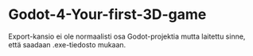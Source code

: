# Godot-4-Your-first-3D-game

Export-kansio ei ole normaalisti osa Godot-projektia mutta laitettu sinne, että saadaan .exe-tiedosto mukaan.

